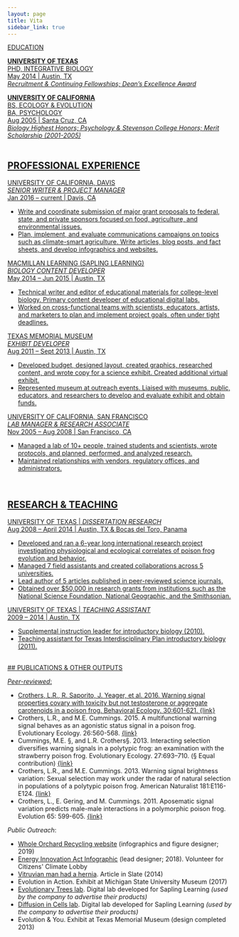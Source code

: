 ```yaml
---
layout: page
title: Vita
sidebar_link: true
---
```


<p class="message">
<a href="assets/LauraCrothers_CV.pdf”>A pdf of my CV can be found here.
</a></p>

## EDUCATION<br>
<strong>UNIVERSITY OF TEXAS</strong><br>
PHD, INTEGRATIVE BIOLOGY<br>
May 2014 | Austin, TX<br>
<em> Recruitment & Continuing Fellowships; Dean’s Excellence Award</em>

<strong>UNIVERSITY OF CALIFORNIA</strong><br>
BS, ECOLOGY & EVOLUTION<br>
BA, PSYCHOLOGY<br>
Aug 2005 | Santa Cruz, CA<br>
<em>Biology Highest Honors; Psychology & Stevenson College Honors; Merit Scholarship (2001-2005)</em>
<br><br>
## PROFESSIONAL EXPERIENCE<br>
UNIVERSITY OF CALIFORNIA, DAVIS<br>
<em>SENIOR WRITER & PROJECT MANAGER</em><br>
Jan 2016 – current | Davis, CA<br>
<ul>
<li>Write and coordinate submission of major grant proposals to federal, state, and
  private sponsors focused on food, agriculture, and environmental issues.</li>
<li>Plan, implement, and evaluate communications campaigns on topics such as
climate-smart agriculture. Write articles, blog posts, and fact sheets, and
  develop infographics and websites.</li></ul>
MACMILLAN LEARNING (SAPLING LEARNING)<br>
  <em>BIOLOGY CONTENT DEVELOPER</em><br>
May 2014 – Jun 2015 | Austin, TX<br>
<ul>
<li>Technical writer and editor of educational materials for college-level biology.
  Primary content developer of educational digital labs.</li>
<li>Worked on cross-functional teams with scientists, educators, artists, and
  marketers to plan and implement project goals, often under tight deadlines.</li></ul>
TEXAS MEMORIAL MUSEUM<br>
  <em>EXHIBIT DEVELOPER</em><br>
Aug 2011 – Sept 2013 | Austin, TX<br>
  <ul>
<li>Developed budget, designed layout, created graphics, researched content, and
  wrote copy for a science exhibit. Created additional virtual exhibit.</li>
<li>Represented museum at outreach events. Liaised with museums, public,
  educators, and researchers to develop and evaluate exhibit and obtain funds.</li></ul>
UNIVERSITY OF CALIFORNIA, SAN FRANCISCO<br>
  <em>LAB MANAGER & RESEARCH ASSOCIATE</em><br>
Nov 2005 – Aug 2008 | San Francisco, CA<br>
  <ul>
<li>Managed a lab of 10+ people, trained students and scientists, wrote protocols,
and planned, performed, and analyzed research.</li>
<li>Maintained relationships with vendors, regulatory offices, and administrators.</li></ul>
<br>

## RESEARCH & TEACHING<br>

UNIVERSITY OF TEXAS | <em>DISSERTATION RESEARCH</em><br>
Aug 2008 – April 2014 | Austin, TX & Bocas del Toro, Panama<br>
<ul>
<li>Developed and ran a 6-year long international research project investigating
  physiological and ecological correlates of poison frog evolution and behavior.</li>
  <li>Managed 7 field assistants and created collaborations across 5 universities.</li>
  <li>Lead author of 5 articles published in peer-reviewed science journals.</li>
<li>Obtained over $50,000 in research grants from institutions such as the
  National Science Foundation, National Geographic, and the Smithsonian.</li></ul>
  UNIVERSITY OF TEXAS | <em>TEACHING ASSISTANT</em><br>
2009 – 2014 | Austin, TX<br>
<ul>
  <li>Supplemental instruction leader for introductory biology (2010).</li>
  <li>Teaching assistant for Texas Interdisciplinary Plan introductory biology (2011).</li></ul>
  <br>
## PUBLICATIONS & OTHER OUTPUTS<br>

<em>Peer-reviewed</em>:
<ul>
<li>Crothers, L.R., R. Saporito, J. Yeager, et al. 2016. Warning signal properties covary with toxicity but not testosterone or aggregate carotenoids in a poison frog. Behavioral Ecology. 30:601-621. <a href="https://link.springer.com/article/10.1007/s10682-016-9830-y">{link}</a></li>
<li>Crothers, L.R., and M.E. Cummings. 2015. A multifunctional warning signal behaves as an agonistic status signal in a poison frog. Evolutionary Ecology. 26:560-568. <a href="https://academic.oup.com/beheco/article/26/2/560/258745">{link}</a></li>
<li>Cummings, M.E. §, and L.R. Crothers§. 2013. Interacting selection diversifies warning signals in a polytypic frog: an examination with the strawberry poison frog. Evolutionary Ecology. 27:693–710. (§ Equal contribution) <a href="https://link.springer.com/article/10.1007/s10682-013-9648-9">{link}</a></li>
<li>Crothers, L.R., and M.E. Cummings. 2013. Warning signal brightness variation: Sexual selection may work under the radar of natural selection in populations of a polytypic poison frog. American Naturalist 181:E116-E124. <a href="https://www.journals.uchicago.edu/doi/10.1086/670010">{link}</a></li>
<li>Crothers, L., E. Gering, and M. Cummings. 2011. Aposematic signal variation predicts male-male interactions in a polymorphic poison frog. Evolution 65: 599-605. <a href="https://onlinelibrary.wiley.com/doi/full/10.1111/j.1558-5646.2010.01154.x">{link}</a></li></ul>

<em>Public Outreach</em>:
<ul>
  <li><a href="https://orchardrecycling.ucdavis.edu/research">Whole Orchard Recycling website</a> (infographics and figure designer; 2019)
  <li><a href="https://energyinnovationact.org/how-it-works/">Energy Innovation Act Infographic</a> (lead designer; 2018). Volunteer for Citizens' Climate Lobby</li>
<li><a href="https://slate.com/technology/2014/02/vitruvian-mans-hernia-leonardo-da-vinci-drawing-shows-flaws-of-human-evolution.html">Vitruvian man had a hernia</a>. Article in Slate (2014)</li>
<li>Evolution in Action. Exhibit at Michigan State University Museum (2017)</li>
<li><a href="http://media.saplinglearning.com/pub/marketing/labs/evolutionary-trees/lab.html">Evolutionary Trees lab</a>. Digital lab developed for Sapling Learning <em>(used by the
  company to advertise their products)</em></li>
<li><a href="http://media.saplinglearning.com/pub/marketing/labs/diffusion-in-cells/lab.html">Diffusion in Cells lab</a>. Digital lab developed for Sapling Learning <em>(used by the
  company to advertise their products)</em></li>
<li>Evolution & You. Exhibit at Texas Memorial Museum (design completed 2013)</li>
